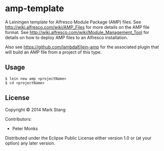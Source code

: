 # amp-template

A Leiningen template for Alfresco Module Package (AMP) files.
See http://wiki.alfresco.com/wiki/AMP_Files for more details on the AMP file format.
See http://wiki.alfresco.com/wiki/Module_Management_Tool for details on how to deploy AMP files to an Alfresco installation.

Also see https://github.com/lambdalf/lein-amp for the associated plugin that will build an AMP file from a project of this type.

## Usage

```shell
$ lein new amp <projectName>
$ cd <projectName>
```

## License

Copyright © 2014 Mark Stang

Contributors:
 - Peter Monks

Distributed under the Eclipse Public License either version 1.0 or (at your option) any later version.

